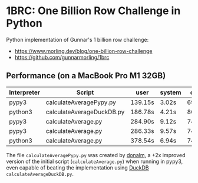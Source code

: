 # 1BRC: One Billion Row Challenge in Python

Python implementation of Gunnar's 1 billion row challenge:
- https://www.morling.dev/blog/one-billion-row-challenge
- https://github.com/gunnarmorling/1brc

## Performance (on a MacBook Pro M1 32GB)
| Interpreter | Script | user | system | cpu | total |
| ----------- | ------ | ---- | ------ | --- | ----- |
| pypy3 | calculateAveragePypy.py | 139.15s | 3.02s | 699% | 20.323 |
| python3 | calculateAverageDuckDB.py | 186.78s | 4.21s | 806% | 23.673 |
| pypy3 | calculateAverage.py | 284.90s | 9.12s | 749% | 39.236 |
| pypy3 | calculateAverage.py | 286.33s | 9.57s | 746% | 39.665 |
| python3 | calculateAverage.py | 378.54s | 6.94s | 747% | 51.544 |

The file `calculateAveragePypy.py` was created by [donalm](https://github.com/donalm), a +2x improved version of the initial script (`calculateAverage.py`) when running in pypy3, even capable of beating the implementation using [DuckDB](https://duckdb.org/) `calculateAverageDuckDB.py`.